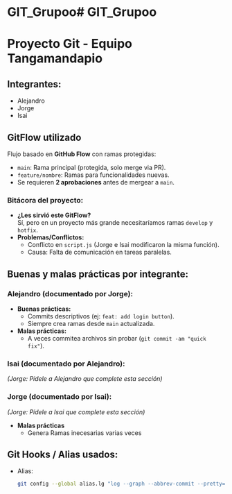 # GIT_Grupoo# GIT_Grupoo

# Proyecto Git - Equipo Tangamandapio

## Integrantes:
- Alejandro
- Jorge
- Isai

## GitFlow utilizado
Flujo basado en **GitHub Flow** con ramas protegidas:
- `main`: Rama principal (protegida, solo merge via PR).
- `feature/nombre`: Ramas para funcionalidades nuevas.
- Se requieren **2 aprobaciones** antes de mergear a `main`.

### Bitácora del proyecto:
- **¿Les sirvió este GitFlow?**  
  Sí, pero en un proyecto más grande necesitaríamos ramas `develop` y `hotfix`.  
- **Problemas/Conflictos:**  
  - Conflicto en `script.js` (Jorge e Isai modificaron la misma función).  
  - Causa: Falta de comunicación en tareas paralelas.  

## Buenas y malas prácticas por integrante:

### Alejandro (documentado por Jorge):
- **Buenas prácticas:**  
  - Commits descriptivos (ej: `feat: add login button`).  
  - Siempre crea ramas desde `main` actualizada.  
- **Malas prácticas:**  
  - A veces commitea archivos sin probar (`git commit -am "quick fix"`).  

### Isai (documentado por Alejandro):
*(Jorge: Pídele a Alejandro que complete esta sección)*  

### Jorge (documentado por Isai):
*(Jorge: Pídele a Isai que complete esta sección)*  
- **Malas prácticas** 
  - Genera Ramas inecesarias varias veces
## Git Hooks / Alias usados:
- Alias:  
  ```bash
  git config --global alias.lg "log --graph --abbrev-commit --pretty=format:'%C(yellow)%h%Creset -%C(red)%d%Creset %s %Cgreen(%cr) %C(bold blue)<%an>%Creset'"